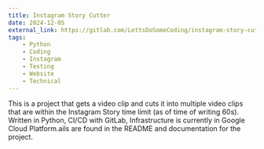```yaml
---
title: Instagram Story Cutter
date: 2024-12-05
external_link: https://gitlab.com/LettsDoSomeCoding/instagram-story-cutter
tags:
    - Python
    - Coding
    - Instagram
    - Testing
    - Website
    - Technical
---
```


This is a project that gets a video clip and cuts it into multiple video clips that are within the Instagram Story time limit (as of time of writing 60s). Written in Python, CI/CD with GitLab, Infrastructure is currently in Google Cloud Platform.ails are found in the README and documentation for the project.
